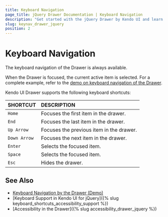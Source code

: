 ```yaml
---
title: Keyboard Navigation
page_title: jQuery Drawer Documentation | Keyboard Navigation
description: "Get started with the jQuery Drawer by Kendo UI and learn about the accessibility support it provides through its keyboard navigation functionality."
slug: keynav_drawer_jquery
position: 2
---
```


# Keyboard Navigation

The keyboard navigation of the Drawer is always available.

When the Drawer is focused, the current active item is selected. For a complete example, refer to the [demo on keyboard navigation of the Drawer](https://demos.telerik.com/kendo-ui/drawer/keyboard-navigation).

Kendo UI Drawer supports the following keyboard shortcuts:

| SHORTCUT						| DESCRIPTION				                                                        |
|:---                 |:---                                                                                |
| `Home`              | Focuses the first item in the drawer.                                                            |
| `End`               | Focuses the last item in the drawer.                                                             |
| `Up Arrow`          | Focuses the previous item in the drawer.                        |
| `Down Arrow`        | Focuses the next item in the drawer. |
| `Enter`             | Selects the focused item.                                             |
| `Space`             | Selects the focused item.                                             |
| `Esc`               | Hides the drawer.                                                               |

## See Also

* [Keyboard Navigation by the Drawer (Demo)](https://demos.telerik.com/kendo-ui/drawer/keyboard-navigation)
* [Keyboard Support in Kendo UI for jQuery]({% slug keyboard_shortcuts_accessibility_support %})
* [Accessibility in the Drawer]({% slug accessibility_drawer_jquery %})

